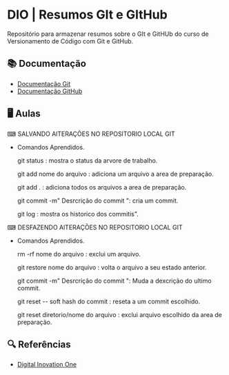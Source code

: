 # DIO | Resumos GIt e GItHub

Repositório para armazenar resumos sobre o GIt e GitHUb do curso de Versionamento de Código com Git e GitHub.

## 📚 Documentação

- [Documentação Git](https://git-scm.com/doc)
- [Documentação GitHub](https://docs.github.com)

##  🖥 Aulas

⌨ SALVANDO AlTERAÇÕES NO REPOSITORIO LOCAL GIT
    
- Comandos Aprendidos.
    
    git status : mostra o status da arvore de trabalho.

    git add nome do arquivo : adiciona um arquivo a area de preparação.

    git add . : adiciona todos os arquivos a area de preparação.
    
    git commit -m" Desrcrição do commit ": cria um commit.

    git log : mostra os historico dos commitis".

⌨ DESFAZENDO AlTERAÇÕES NO REPOSITORIO LOCAL GIT

- Comandos Aprendidos.

    rm -rf nome do arquivo : exclui um arquivo.

    git restore nome do arquivo : volta o arquivo a seu estado anterior.

    git commit -m" Desrcrição do commit ": Muda a dexcrição do ultimo commit.

    git reset -- soft hash do commit : reseta a um commit escolhido.

    git reset diretorio/nome do arquivo : exclui arquivo escolhido da area de preparação.


## 🔍 Referências

- [Digital Inovation One]()
   